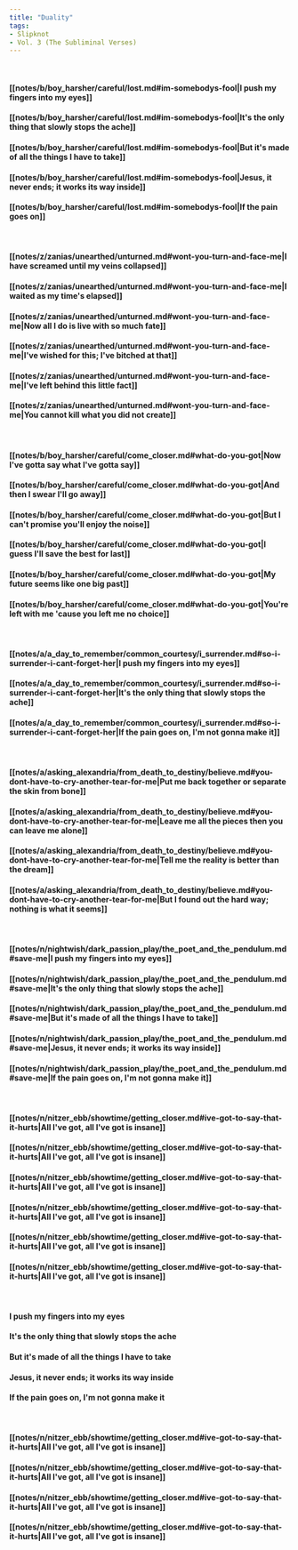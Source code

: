 ```yaml
---
title: "Duality"
tags:
- Slipknot
- Vol. 3 (The Subliminal Verses)
---
```

&nbsp;
#### [[notes/b/boy_harsher/careful/lost.md#im-somebodys-fool|I push my fingers into my eyes]]
#### [[notes/b/boy_harsher/careful/lost.md#im-somebodys-fool|It's the only thing that slowly stops the ache]]
#### [[notes/b/boy_harsher/careful/lost.md#im-somebodys-fool|But it's made of all the things I have to take]]
#### [[notes/b/boy_harsher/careful/lost.md#im-somebodys-fool|Jesus, it never ends; it works its way inside]]
#### [[notes/b/boy_harsher/careful/lost.md#im-somebodys-fool|If the pain goes on]]
&nbsp;
#### [[notes/z/zanias/unearthed/unturned.md#wont-you-turn-and-face-me|I have screamed until my veins collapsed]]
#### [[notes/z/zanias/unearthed/unturned.md#wont-you-turn-and-face-me|I waited as my time's elapsed]]
#### [[notes/z/zanias/unearthed/unturned.md#wont-you-turn-and-face-me|Now all I do is live with so much fate]]
#### [[notes/z/zanias/unearthed/unturned.md#wont-you-turn-and-face-me|I've wished for this; I've bitched at that]]
#### [[notes/z/zanias/unearthed/unturned.md#wont-you-turn-and-face-me|I've left behind this little fact]]
#### [[notes/z/zanias/unearthed/unturned.md#wont-you-turn-and-face-me|You cannot kill what you did not create]]
&nbsp;
#### [[notes/b/boy_harsher/careful/come_closer.md#what-do-you-got|Now I've gotta say what I've gotta say]]
#### [[notes/b/boy_harsher/careful/come_closer.md#what-do-you-got|And then I swear I'll go away]]
#### [[notes/b/boy_harsher/careful/come_closer.md#what-do-you-got|But I can't promise you'll enjoy the noise]]
#### [[notes/b/boy_harsher/careful/come_closer.md#what-do-you-got|I guess I'll save the best for last]]
#### [[notes/b/boy_harsher/careful/come_closer.md#what-do-you-got|My future seems like one big past]]
#### [[notes/b/boy_harsher/careful/come_closer.md#what-do-you-got|You're left with me 'cause you left me no choice]]
&nbsp;
#### [[notes/a/a_day_to_remember/common_courtesy/i_surrender.md#so-i-surrender-i-cant-forget-her|I push my fingers into my eyes]]
#### [[notes/a/a_day_to_remember/common_courtesy/i_surrender.md#so-i-surrender-i-cant-forget-her|It's the only thing that slowly stops the ache]]
#### [[notes/a/a_day_to_remember/common_courtesy/i_surrender.md#so-i-surrender-i-cant-forget-her|If the pain goes on, I'm not gonna make it]]
&nbsp;
#### [[notes/a/asking_alexandria/from_death_to_destiny/believe.md#you-dont-have-to-cry-another-tear-for-me|Put me back together or separate the skin from bone]]
#### [[notes/a/asking_alexandria/from_death_to_destiny/believe.md#you-dont-have-to-cry-another-tear-for-me|Leave me all the pieces then you can leave me alone]]
#### [[notes/a/asking_alexandria/from_death_to_destiny/believe.md#you-dont-have-to-cry-another-tear-for-me|Tell me the reality is better than the dream]]
#### [[notes/a/asking_alexandria/from_death_to_destiny/believe.md#you-dont-have-to-cry-another-tear-for-me|But I found out the hard way; nothing is what it seems]]
&nbsp;
#### [[notes/n/nightwish/dark_passion_play/the_poet_and_the_pendulum.md#save-me|I push my fingers into my eyes]]
#### [[notes/n/nightwish/dark_passion_play/the_poet_and_the_pendulum.md#save-me|It's the only thing that slowly stops the ache]]
#### [[notes/n/nightwish/dark_passion_play/the_poet_and_the_pendulum.md#save-me|But it's made of all the things I have to take]]
#### [[notes/n/nightwish/dark_passion_play/the_poet_and_the_pendulum.md#save-me|Jesus, it never ends; it works its way inside]]
#### [[notes/n/nightwish/dark_passion_play/the_poet_and_the_pendulum.md#save-me|If the pain goes on, I'm not gonna make it]]
&nbsp;
#### [[notes/n/nitzer_ebb/showtime/getting_closer.md#ive-got-to-say-that-it-hurts|All I've got, all I've got is insane]]
#### [[notes/n/nitzer_ebb/showtime/getting_closer.md#ive-got-to-say-that-it-hurts|All I've got, all I've got is insane]]
#### [[notes/n/nitzer_ebb/showtime/getting_closer.md#ive-got-to-say-that-it-hurts|All I've got, all I've got is insane]]
#### [[notes/n/nitzer_ebb/showtime/getting_closer.md#ive-got-to-say-that-it-hurts|All I've got, all I've got is insane]]
#### [[notes/n/nitzer_ebb/showtime/getting_closer.md#ive-got-to-say-that-it-hurts|All I've got, all I've got is insane]]
#### [[notes/n/nitzer_ebb/showtime/getting_closer.md#ive-got-to-say-that-it-hurts|All I've got, all I've got is insane]]
&nbsp;
#### I push my fingers into my eyes
#### It's the only thing that slowly stops the ache
#### But it's made of all the things I have to take
#### Jesus, it never ends; it works its way inside
#### If the pain goes on, I'm not gonna make it
&nbsp;
#### [[notes/n/nitzer_ebb/showtime/getting_closer.md#ive-got-to-say-that-it-hurts|All I've got, all I've got is insane]]
#### [[notes/n/nitzer_ebb/showtime/getting_closer.md#ive-got-to-say-that-it-hurts|All I've got, all I've got is insane]]
#### [[notes/n/nitzer_ebb/showtime/getting_closer.md#ive-got-to-say-that-it-hurts|All I've got, all I've got is insane]]
#### [[notes/n/nitzer_ebb/showtime/getting_closer.md#ive-got-to-say-that-it-hurts|All I've got, all I've got is insane]]
